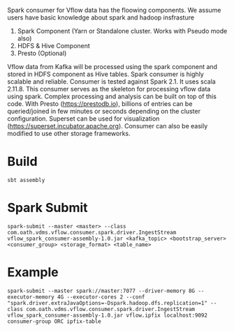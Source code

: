 Spark consumer for Vflow data has the floowing components. We assume users have basic knowledge about spark and hadoop insfrasture

1. Spark Component (Yarn or Standalone cluster. Works with Pseudo mode also)
2. HDFS & Hive Component
3. Presto (Optional)

Vflow data from Kafka will be processed using the spark component and stored in HDFS component as Hive tables. Spark consumer is highly scalable and reliable. Consumer is tested against Spark 2.1. It uses scala 2.11.8. This consumer serves as the skeleton for processing vflow data using spark. Complex processing and analysis can be built on top of this code. With Presto (https://prestodb.io), billions of entries can be queried/joined in few minutes or seconds depending on the cluster configuration. Superset can be used for visualization (https://superset.incubator.apache.org). Consumer can also be easily modified to use other storage frameworks.

# Build
`sbt assembly` 

# Spark Submit  
`spark-submit --master <master> --class com.oath.vdms.vflow.consumer.spark.driver.IngestStream vflow_spark_consumer-assembly-1.0.jar <kafka_topic> <bootstrap_server> <consumer_group> <storage_format> <table_name>` 

# Example
`spark-submit --master spark://master:7077 --driver-memory 8G --executor-memory 4G --executor-cores 2 --conf "spark.driver.extraJavaOptions=-Dspark.hadoop.dfs.replication=1" --class com.oath.vdms.vflow.consumer.spark.driver.IngestStream vflow_spark_consumer-assembly-1.0.jar vflow.ipfix localhost:9092 consumer-group ORC ipfix-table` 
